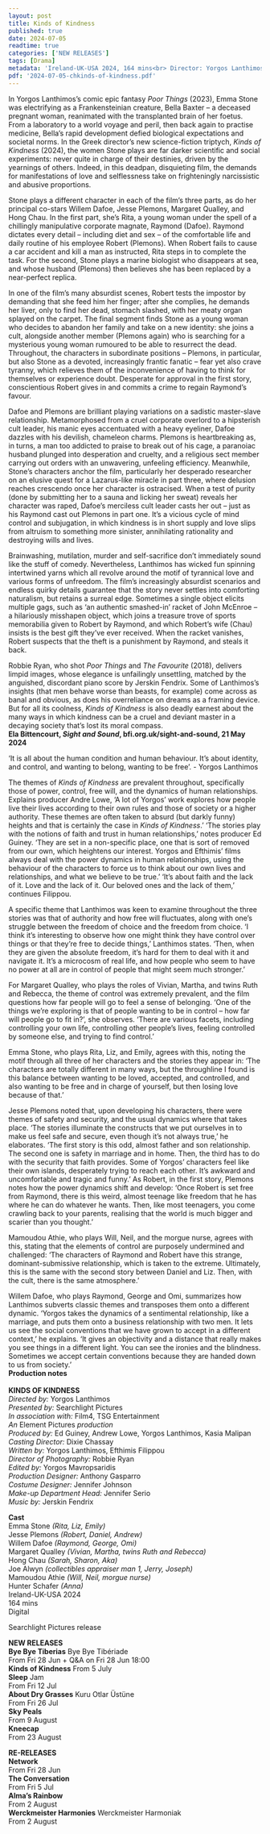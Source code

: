```yaml
---
layout: post
title: Kinds of Kindness
published: true
date: 2024-07-05
readtime: true
categories: ['NEW RELEASES']
tags: [Drama]
metadata: 'Ireland-UK-USA 2024, 164 mins<br> Director: Yorgos Lanthimos'
pdf: '2024-07-05-chkinds-of-kindness.pdf'
---
```


In Yorgos Lanthimos’s comic epic fantasy _Poor Things_ (2023), Emma Stone was electrifying as a Frankensteinian creature, Bella Baxter – a deceased pregnant woman, reanimated with the transplanted brain of her foetus. From a laboratory to a world voyage and peril, then back again to practise medicine, Bella’s rapid development defied biological expectations and societal norms. In the Greek director’s new science-fiction triptych, _Kinds of Kindness_ (2024), the women Stone plays are far darker scientific and social experiments: never quite in charge of their destinies, driven by the yearnings of others. Indeed, in this deadpan, disquieting film, the demands for manifestations of love and selflessness take on frighteningly narcissistic and abusive proportions.

Stone plays a different character in each of the film’s three parts, as do her principal co-stars Willem Dafoe, Jesse Plemons, Margaret Qualley, and Hong Chau. In the first part, she’s Rita, a young woman under the spell of a chillingly manipulative corporate magnate, Raymond (Dafoe). Raymond dictates every detail – including diet and sex – of the comfortable life and daily routine of his employee Robert (Plemons). When Robert fails to cause a car accident and kill a man as instructed, Rita steps in to complete the task. For the second, Stone plays a marine biologist who disappears at sea, and whose husband (Plemons) then believes she has been replaced by a near-perfect replica.

In one of the film’s many absurdist scenes, Robert tests the impostor by demanding that she feed him her finger; after she complies, he demands her liver, only to find her dead, stomach slashed, with her meaty organ splayed on the carpet. The final segment finds Stone as a young woman who decides to abandon her family and take on a new identity: she joins a cult, alongside another member (Plemons again) who is searching for a mysterious young woman rumoured to be able to resurrect the dead. Throughout, the characters in subordinate positions – Plemons, in particular, but also Stone as a devoted, increasingly frantic fanatic – fear yet also crave tyranny, which relieves them of the inconvenience of having to think for themselves or experience doubt. Desperate for approval in the first story, conscientious Robert gives in and commits a crime to regain Raymond’s favour.

Dafoe and Plemons are brilliant playing variations on a sadistic master-slave relationship. Metamorphosed from a cruel corporate overlord to a hipsterish cult leader, his manic eyes accentuated with a heavy eyeliner, Dafoe dazzles with his devilish, chameleon charms. Plemons is heartbreaking as, in turns, a man too addicted to praise to break out of his cage, a paranoiac husband plunged into desperation and cruelty, and a religious sect member carrying out orders with an unwavering, unfeeling efficiency. Meanwhile, Stone’s characters anchor the film, particularly her desperado researcher on an elusive quest for a Lazarus-like miracle in part three, where delusion reaches crescendo once her character is ostracised. When a test of purity (done by submitting her to a sauna and licking her sweat) reveals her character was raped, Dafoe’s merciless cult leader casts her out – just as his Raymond cast out Plemons in part one. It’s a vicious cycle of mind control and subjugation, in which kindness is in short supply and love slips from altruism to something more sinister, annihilating rationality and destroying wills and lives.

Brainwashing, mutilation, murder and self-sacrifice don’t immediately sound like the stuff of comedy. Nevertheless, Lanthimos has wicked fun spinning intertwined yarns which all revolve around the motif of tyrannical love and various forms of unfreedom. The film’s increasingly absurdist scenarios and endless quirky details guarantee that the story never settles into comforting naturalism, but retains a surreal edge. Sometimes a single object elicits multiple gags, such as ‘an authentic smashed-in’ racket of John McEnroe – a hilariously misshapen object, which joins a treasure trove of sports memorabilia given to Robert by Raymond, and which Robert’s wife (Chau) insists is the best gift they’ve ever received. When the racket vanishes, Robert suspects that the theft is a punishment by Raymond, and steals it back.

Robbie Ryan, who shot _Poor Things_ and _The Favourite_ (2018), delivers limpid images, whose elegance is unfailingly unsettling, matched by the anguished, discordant piano score by Jerskin Fendrix. Some of Lanthimos’s insights (that men behave worse than beasts, for example) come across as banal and obvious, as does his overreliance on dreams as a framing device. But for all its coolness, _Kinds of Kindness_ is also deadly earnest about the many ways in which kindness can be a cruel and deviant master in a decaying society that’s lost its moral compass.  
**Ela Bittencourt, _Sight and Sound_, bfi.org.uk/sight-and-sound, 21 May 2024**  

‘It is all about the human condition and human behaviour. It’s about identity, and control, and wanting to belong, wanting to be free’. - Yorgos Lanthimos

The themes of _Kinds of Kindness_ are prevalent throughout, specifically those of power, control, free will, and the dynamics of human relationships. Explains producer Andre Lowe, ‘A lot of Yorgos’ work explores how people live their lives according to their own rules and those of society or a higher authority. These themes are often taken to absurd (but darkly funny) heights and that is certainly the case in _Kinds of Kindness_.’ ‘The stories play with the notions of faith and trust in human relationships,’ notes producer Ed Guiney. ‘They are set in a non-specific place, one that is sort of removed from our own, which heightens our interest. Yorgos and Efthimis’ films always deal with the power dynamics in human relationships, using the behaviour of the characters to force us to think about our own lives and relationships, and what we believe to be true.’ ‘It’s about faith and the lack of it. Love and the lack of it. Our beloved ones and the lack of them,’ continues Filippou.

A specific theme that Lanthimos was keen to examine throughout the three stories was that of authority and how free will fluctuates, along with one’s struggle between the freedom of choice and the freedom from choice. ‘I think it’s interesting to observe how one might think they have control over things or that they’re free to decide things,’ Lanthimos states. ‘Then, when they are given the absolute freedom, it’s hard for them to deal with it and navigate it. It’s a microcosm of real life, and how people who seem to have no power at all are in control of people that might seem much stronger.’

For Margaret Qualley, who plays the roles of Vivian, Martha, and twins Ruth and Rebecca, the theme of control was extremely prevalent, and the film questions how far people will go to feel a sense of belonging. ‘One of the things we’re exploring is that of people wanting to be in control – how far will people go to fit in?’, she observes. ‘There are various facets, including controlling your own life, controlling other people’s lives, feeling controlled by someone else, and trying to find control.’

Emma Stone, who plays Rita, Liz, and Emily, agrees with this, noting the motif through all three of her characters and the stories they appear in: ‘The characters are totally different in many ways, but the throughline I found is this balance between wanting to be loved, accepted, and controlled, and also wanting to be free and in charge of yourself, but then losing love because of that.’

Jesse Plemons noted that, upon developing his characters, there were themes of safety and security, and the usual dynamics where that takes place. ‘The stories illuminate the constructs that we put ourselves in to make us feel safe and secure, even though it’s not always true,’ he elaborates. ‘The first story is this odd, almost father and son relationship. The second one is safety in marriage and in home. Then, the third has to do with the security that faith provides. Some of Yorgos’ characters feel like their own islands, desperately trying to reach each other. It’s awkward and uncomfortable and tragic and funny.’ As Robert, in the first story, Plemons notes how the power dynamics shift and develop: ‘Once Robert is set free from Raymond, there is this weird, almost teenage like freedom that he has where he can do whatever he wants. Then, like most teenagers, you come crawling back to your parents, realising that the world is much bigger and scarier than you thought.’

Mamoudou Athie, who plays Will, Neil, and the morgue nurse, agrees with this, stating that the elements of control are purposely undermined and challenged: ‘The characters of Raymond and Robert have this strange, dominant-submissive relationship, which is taken to the extreme. Ultimately, this is the same with the second story between Daniel and Liz. Then, with the cult, there is the same atmosphere.’

Willem Dafoe, who plays Raymond, George and Omi, summarizes how Lanthimos subverts classic themes and transposes them onto a different dynamic. ‘Yorgos takes the dynamics of a sentimental relationship, like a marriage, and puts them onto a business relationship with two men. It lets us see the social conventions that we have grown to accept in a different context,’ he explains. ‘It gives an objectivity and a distance that really makes you see things in a different light. You can see the ironies and the blindness. Sometimes we accept certain conventions because they are handed down to us from society.’  
**Production notes**  
<br>
**KINDS OF KINDNESS**  
_Directed by:_ Yorgos Lanthimos  
_Presented by:_ Searchlight Pictures  
_In association with:_ Film4, TSG Entertainment  
_An_ Element Pictures _production_  
_Produced by:_  Ed Guiney, Andrew Lowe, Yorgos Lanthimos, Kasia Malipan  
_Casting Director:_ Dixie Chassay  
_Written by:_ Yorgos Lanthimos, Efthimis Filippou  
_Director of Photography:_ Robbie Ryan  
_Edited by:_ Yorgos Mavropsaridis  
_Production Designer:_ Anthony Gasparro  
_Costume Designer:_ Jennifer Johnson  
_Make-up Department Head:_ Jennifer Serio  
_Music by:_ Jerskin Fendrix  

**Cast**  
Emma Stone _(Rita, Liz, Emily)_  
Jesse Plemons _(Robert, Daniel, Andrew)_  
Willem Dafoe _(Raymond, George, Omi)_  
Margaret Qualley _(Vivian, Martha, twins Ruth and Rebecca)_  
Hong Chau _(Sarah, Sharon, Aka)_  
Joe Alwyn _(collectibles appraiser man 1, Jerry, Joseph)_  
Mamoudou Athie _(Will, Neil, morgue nurse)_  
Hunter Schafer _(Anna)_  
Ireland-UK-USA 2024  
164 mins  
Digital  

Searchlight Pictures release
<br>

**NEW RELEASES**  
**Bye Bye Tiberias** Bye Bye Tibériade  
From Fri 28 Jun + Q&A on Fri 28 Jun 18:00  
**Kinds of Kindness** 
From 5 July  
**Sleep** Jam  
From Fri 12 Jul  
**About Dry Grasses** Kuru Otlar Üstüne  
From Fri 26 Jul  
**Sky Peals**  
From 9 August  
**Kneecap**  
From 23 August
<br>

**RE-RELEASES**  
**Network**  
From Fri 28 Jun  
**The Conversation**  
From Fri 5 Jul  
**Alma’s Rainbow**  
From 2 August  
**Werckmeister Harmonies** Werckmeister Harmoniak  
From 2 August
<!--stackedit_data:
eyJoaXN0b3J5IjpbMTYxNTQyNTcyN119
-->